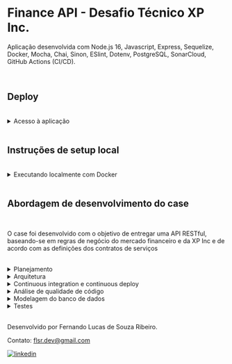 # Finance API - Desafio Técnico XP Inc.

Aplicação desenvolvida com Node.js 16, Javascript, Express, Sequelize, Docker, Mocha, Chai, Sinon, ESlint, Dotenv, PostgreSQL, SonarCloud, GitHub Actions (CI/CD).

<br>

## Deploy

<br>

<details><summary>Acesso à aplicação</summary>

<br>

Aplicação hospedada na rota base https://finance-api-xp.herokuapp.com/

Para ter acesso à documentação, contendo todos os endpoint e métodos disponíveis, acesse: https://finance-api-xp.herokuapp.com/api-docs/

OBS: A primeira requisição à aplicação pode demorar um pouco mais, pois o heroku pode colocá-la em estado ocioso.

<br>

## Autenticação

A rota de login ainda não está implementada, portanto foram autenticados dois usuários para a realização dos testes:

OBS: Insira o token no header authorization das requisições

OBS2: ⚠️ Os tokens gerados no ambiente docker não conseguem autenticar usuários na aplicação do deploy e vice-versa ⚠️

### Usuário 1

```javascript
codCliente = 1

token = eyJhbGciOiJIUzI1NiIsInR5cCI6IkpXVCJ9.eyJjb2RDbGllbnRlIjoxLCJlbWFpbCI6ImZsc3IuZGV2QGVtYWlsLmNvbSIsIm5hbWUiOiJGZXJuYW5kbyIsImlhdCI6MTY1ODYyMjIxN30.reDSLh53f231hWfkBpRDgNNPn0Gr4PDBea8tGarRsPw
```

<br>

### Usuário 2

```javascript
codCliente = 2

token = eyJhbGciOiJIUzI1NiIsInR5cCI6IkpXVCJ9.eyJjb2RDbGllbnRlIjoyLCJlbWFpbCI6ImpvaG5kb2VAZ21haWwuY29tIiwibmFtZSI6IkpvaG4iLCJpYXQiOjE2NTg2MjIzNjd9.7PsiLxc7Ny_51Zs-qP9a0O_MdV575VZGAD8T62FemY8
```
<br>

</details>

<br>

## Instruções de setup local

<br>

<details> <summary>Executando localmente com Docker</summary>

<br>

### Requitos:
- [Node.js 16 LTS](https://nodejs.org/en/)
- [Docker](https://docs.docker.com/engine/install/)
- [Docker Compose](https://docs.docker.com/compose/install/#install-compose)
- [Postman](https://www.postman.com/) ou [Insomnia](https://insomnia.rest/)

### Realizando migrations e seeds no banco de dados do container:

Clone esse repositório:

    git clone git@github.com:flsr-dev/finance-api-xp.git    

Execute o comando abaixo na raiz do projeto para acessar o terminal do container:

    docker-compose run finance-api sh

Após a finalização do build e abertura do terminal do container:
  
  Executar as migrations:

    npm run migrate

  Executar o seed das tabelas:

    npm run seed

  Após a finalização, saia do terminal do container:

    exit
    

### Rodando a aplicação:

    docker-compose up 

Ou:

    docker-compose up -d

A partir disso a aplicação já estará disponível localmente na porta 3000.

Acesse http://localhost:3000/api-docs/ para ter acesso à documentação dos outros endpoints e métodos disponíveis.

## Autenticação

A rota de login ainda não está implementada, portanto foram autenticados dois usuários para a realização dos testes:

OBS: Insira o token no header authorization das requisições

OBS2: ⚠️ Os tokens gerados no ambiente docker não conseguem autenticar usuários na aplicação do deploy e vice-versa ⚠️

### Usuário 1

```javascript
codCliente = 1

token = eyJhbGciOiJIUzI1NiIsInR5cCI6IkpXVCJ9.eyJjb2RDbGllbnRlIjoxLCJlbWFpbCI6ImZsc3IuZGV2QGVtYWlsLmNvbSIsIm5hbWUiOiJGZXJuYW5kbyIsImlhdCI6MTY1ODYyMjg4Mn0.gMcACHOTQtgjznTCBcFSSWNeSO1Mmi7m6Xbnw2tGd3M
```


<br>

### Usuário 2

```javascript
codCliente = 2

token = eyJhbGciOiJIUzI1NiIsInR5cCI6IkpXVCJ9.eyJjb2RDbGllbnRlIjoyLCJlbWFpbCI6ImpvaG5kb2VAZ21haWwuY29tIiwibmFtZSI6IkpvaG4iLCJpYXQiOjE2NTg2MjI3ODh9.Xm_nbZZ_C9BaTebutgu9MGzz5FCurpXkaLdrq5SE8UM
```


</details>

<br>

## Abordagem de desenvolvimento do case

<br>

O case foi desenvolvido com o objetivo de entregar uma API RESTful, baseando-se em regras de negócio do mercado financeiro e da XP Inc e de acordo com as definições dos contratos de serviços

<br>

<details><summary>Planejamento</summary> 

<br>

O desenvolvimento da aplicação foi dividido nas seguintes etapas:

- Estudo do case e de regras de negócio;
- Elaboração do diagrama de entidades e relacionamentos do banco de dados;
- Setup do ambiente de testes e CI/CD;
- Ciclo de desenvolvimento, elaboração de testes unitários e refatoração;
- Documentação.

<br>

</details>

<details><summary>Arquitetura</summary> 

<br>

A arquitetura da aplicação foi baseada no modelo MSC para organizar o código pensando em manutenção e escalabilidade.

Camadas:

 - Controller ⇒ tratamento de requisições à API e respostas;
 - Services ⇒ responsável pela regra de negócio;
 - Models ⇒ integração com o banco gerenciada pelo Sequelize;

 Middlewares:

 
 - Autenticação ⇒ por meio de verificação do token JWT;
 - Autorização ⇒ garante que a pessoa cliente tem permissões de transação;
 - Validação ⇒ assegura conformidade das requisições com o contrato de serviços;
 - Erros ⇒ realiza captura e tratamento de erros. 

<br>

</details>

<details><summary>Continuous integration e continuous deploy</summary> 

<br>

Ao início do desenvolvimento, foi criada um esteira para realizar o deploy contínuo da aplicação ao passar nos testes de ESlint e unitários.

O pipeline tem o objetivo de garantir:

- Integração de novas implementações de código;
- Padronização de código realizada pelo ESlint no padrão Airbnb;
- Manter a integridade da aplicação por meio dos testes unitários;
- Disponibilizar de forma ágil as novas implementações através de deploy automatizado via [Heroku](https://www.heroku.com/).


<img src='https://i.imgur.com/yc5WIDb.png' alt='Imagem contendo pipeline de deploy utilizado na aplicação'/>

<br>

</details>

<details><summary>Análise de qualidade de código</summary> 

<br>

A qualidade do código é monitorada de forma automatizada pelo [Sonarcloud](https://sonarcloud.io/). O serviço de qualidade de código analisa cada Pull Request e também a aplicação de forma geral, apontando possíveis problemas de:

- Manutenibilidade; 
- Confiabilidade;
- Segurança

<img src='https://i.imgur.com/UbmYnBV.png' alt='Relatório de qualidade de código geral da aplicação' />

<br>

</details>


<details><summary>Modelagem do banco de dados</summary> 

<br>

O banco de dados foi modelado, tendo como foco garantir o respeito às formas normais e gerar históricos das transações e operações realizadas pelos clientes.

Com o intuito de simplificar as funções da camada de model, auxiliar na manutenção e diminuir a suscetibilidade a erros, a integração do banco foi realizado pela ORM [Sequelize](https://sequelize.org/)

<img src='https://i.imgur.com/JJ5iXm0.png' alt='Diagrama ER da aplicação' />

<br>

</details>

<details><summary>Testes</summary> 

<br>

Foram desenvolvidos testes unitários tendo como base a stack Mocha, Chai, Sinon e com auxílio de outras bibliotecas de mock para o Sequelize.

Os testes foram essenciais para garantir a integridade e escalabilidade da aplicação durante o desenvolvimento e para futuras implementações.

<br>

</details>

<br>

Desenvolvido por Fernando Lucas de Souza Ribeiro.

Contato: flsr.dev@gmail.com

<a href="https://www.linkedin.com/in/fernandolsr0/" target="_blank">
  <img align="center" src="https://img.shields.io/badge/LinkedIn-0077B5?style=for-the-badge&logo=linkedin&logoColor=white" alt="linkedin"/>
</a>


